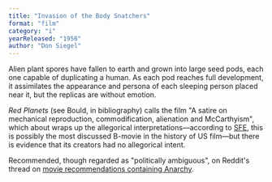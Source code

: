 ```yaml
---
title: "Invasion of the Body Snatchers"
format: "film"
category: "i"
yearReleased: "1956"
author: "Don Siegel"
---
```

Alien plant spores have fallen to earth and grown into  large seed pods, each one capable of duplicating a human. As each pod reaches  full development, it assimilates the appearance and persona of each sleeping  person placed near it, but the replicas are without emotion.

_Red Planets_ (see Bould, in bibliography) calls the film "A satire on mechanical reproduction, commodification, alienation  and McCarthyism", which about wraps up the allegorical interpretations—according  to <a href="http://www.sf-encyclopedia.com/entry/invasion_of_the_body_snatchers"> SFE</a>, this is possibly the most discussed B-movie in the history of US  film—but there is evidence that its creators had no allegorical intent.

Recommended, though regarded as "politically ambiguous",  on Reddit's thread on <a href="https://www.reddit.com/r/Anarchism/comments/1953qj/have_you_any_movie_recommendations_containing/"> movie recommendations containing Anarchy</a>.
 
